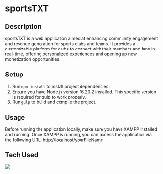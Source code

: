 # sportsTXT

## Description
sportsTXT is a web application aimed at enhancing community engagement and revenue generation for sports clubs and teams. It provides a customizable platform for clubs to connect with their members and fans in real-time, offering personalized experiences and opening up new monetization opportunities.

## Setup
1. Run `npm install` to install project dependencies.
2. Ensure you have Node.js version 16.20.2 installed. This specific version is required for gulp to work properly.
3. Run `gulp` to build and compile the project.

## Usage
Before running the application locally, make sure you have XAMPP installed and running. Once XAMPP is running, you can access the application via the following URL:
http://localhost/yourFileName

## Tech Used

<img src="https://skillicons.dev/icons?i=html,scss,bootstrap,php" /><br>
